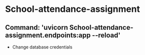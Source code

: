 # School-attendance-assignment
## Command: 'uvicorn School-attendance-assignment.endpoints:app --reload' 
- Change database credentials
